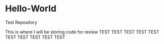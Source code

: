 # Hello-World
Test Repository

This is where I will be storing code for review
TEST TEST TEST TEST TEST TEST TEST TEST TEST TEST
